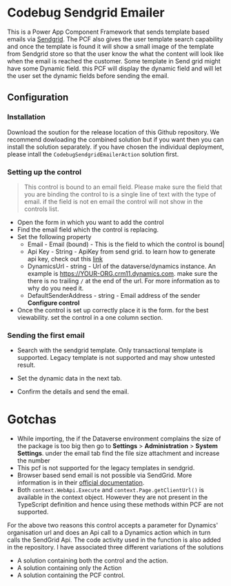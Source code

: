 # Codebug Sendgrid Emailer
This is a Power App Component Framework that sends template based emails via [Sendgrid](https://sendgrid.com/). The PCF also gives the user template search capability and once the template is found it will show a small image of the template from Sendgrid store so that the user know the what the content will look like when the email is reached the customer. Some template in Send grid might have some Dynamic field. this PCF will display the dynamic field and will let the user set the dynamic fields before sending the email.

## Configuration
### Installation 
Download the soution for the release location of this Github repository. We recommend dowloading the combined solution but if you want then you can install the solution separately. if you have chosen the individual deployment, please intall the `CodebugSendgridEmailerAction` solution first.

### Setting up the control
> This control is bound to an email field. Please make sure the field that you are binding the control to is a single line of text with the type of email. if the field is not en email the control will not show in the controls list.
* Open the form in which you want to add the control
* Find the email field which the control is replacing.
* Set the following property
	* Email - Email (bound) - This is the field to which the control is bound|
	* Api Key - String - ApiKey from send grid. to learn how to generate   	api  key, check out this [link](https://docs.sendgrid.com/ui/account-and-settings/api-keys)
	* DynamicsUrl - string - Url of the dataverse/dynamics instance. An example is https://YOUR-ORG.crm11.dynamics.com. make sure the there is no trailing `/` at the end of the url. For more information as to why do you need it.
	* DefaultSenderAddress - string - Email address of the sender
	**Configure control**
* Once the control is set up correctly place it is the form. for the best viewability. set the control in a one column section.
### Sending the first email
 * Search with the sendgrid template. Only transactional template is supported. Legacy template is not supported and may show untested result.
 
 * Set the dynamic data in the next tab.
 
 * Confirm the details and send the email.


# Gotchas
-   While importing, the if the Dataverse environment complains the size of the package is too big then go to **Settings** > **Administration** > **System Settings**. under the email tab find the file size attachment and increase the number
-  This pcf is not supported for the legacy templates in sendgrid.
-   Browser based send email is not possible via SendGrid. More information is in their [official documentation](https://docs.sendgrid.com/for-developers/sending-email/cors#browser-only-applications).
-   Both `context.WebApi.Execute`  and `context.Page.getClientUrl()` is available in the context object. However they are not present in the TypeScript definition and hence using these methods within PCF are not supported.

For the above two reasons this control accepts a parameter for Dynamics' organisation url and does an Api call to a Dynamics action which in turn calls the SendGrid Api. The code activity used in the function is also added in the repository. I have associated three different variations of the solutions

-   A solution containing both the control and the action.
-   A solution containing only the Action
-   A solution containing the PCF control.



